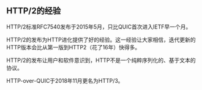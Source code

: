 ## HTTP/2的经验

HTTP/2标准RFC7540发布于2015年5月，只比QUIC首次进入IETF早一个月。

HTTP/2的发布为HTTP进化提供了好的经验。这一经验让大家相信，迭代更新的HTTP版本会比从第一版到HTTP2（花了16年）快得多。

HTTP/2的发布让用户和软件意识到，HTTP不是一个纯粹序列化的、基于文本的协议。

HTTP-over-QUIC于2018年11月更名为HTTP/3。
